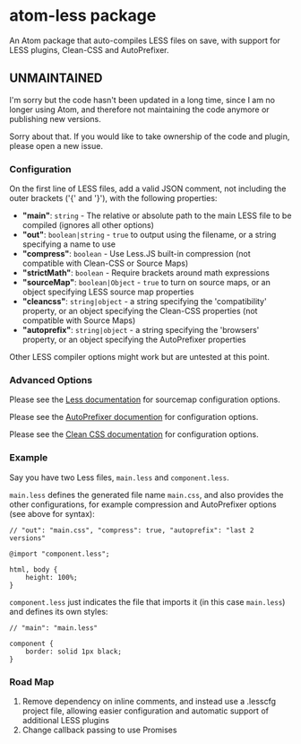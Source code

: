 # atom-less package

An Atom package that auto-compiles LESS files on save, with support for LESS plugins, Clean-CSS and AutoPrefixer.

## UNMAINTAINED

I'm sorry but the code hasn't been updated in a long time, since I am no longer using Atom, and therefore not maintaining the code anymore or publishing new versions.

Sorry about that. If you would like to take ownership of the code and plugin, please open a new issue.

### Configuration

On the first line of LESS files, add a valid JSON comment, not including the outer brackets ('{' and '}'), with the following properties:

- **"main"**: <code>string</code> -
    The relative or absolute path to the main LESS file to be compiled (ignores all other options)
- **"out"**: <code>boolean|string</code> -
    <code>true</code> to output using the filename, or a string specifying a name to use
- **"compress"**: <code>boolean</code> -
    Use Less.JS built-in compression (not compatible with Clean-CSS or Source Maps)
- **"strictMath"**: <code>boolean</code> -
    Require brackets around math expressions
- **"sourceMap"**: <code>boolean|Object</code> -
    <code>true</code> to turn on source maps, or an object specifying LESS source map properties
- **"cleancss"**: <code>string|object</code> -
    a string specifying the 'compatibility' property, or an object specifying the Clean-CSS properties (not compatible with Source Maps)
- **"autoprefix"**: <code>string|object</code> -
    a string specifying the 'browsers' property, or an object specifying the AutoPrefixer properties

Other LESS compiler options might work but are untested at this point.

### Advanced Options

Please see the [Less documentation](http://lesscss.org/usage/#programmatic-usage) for sourcemap configuration options.

Please see the [AutoPrefixer documention](https://github.com/postcss/autoprefixer#options) for configuration options.

Please see the [Clean CSS documentation](https://github.com/jakubpawlowicz/clean-css#how-to-use-clean-css-api) for configuration options.

### Example

Say you have two Less files, `main.less` and `component.less`.

`main.less` defines the generated file name `main.css`, and also provides the other configurations, for example compression and AutoPrefixer options (see above for syntax):

```less
// "out": "main.css", "compress": true, "autoprefix": "last 2 versions"

@import "component.less";

html, body {
    height: 100%;
}

```

`component.less` just indicates the file that imports it (in this case `main.less`) and defines its own styles:

```less
// "main": "main.less"

component {
    border: solid 1px black;
}

```

### Road Map
1. Remove dependency on inline comments, and instead use a .lesscfg project file, allowing easier configuration and automatic support of additional LESS plugins
2. Change callback passing to use Promises
